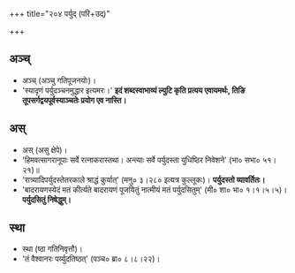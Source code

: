 +++
title="२०४ पर्युद् (परि+उद्)"

+++

## अञ्च्
- अञ्च् (अञ्चु गतिपूजनयोः)।
- 'स्यादृणं पर्युदञ्चनमुद्धार इत्यमरः।' **इदं शब्दस्वाभाव्यं ल्युटि कृति प्रत्यय एवायमर्थः, तिङि तूपसर्गद्वयपूर्वस्याञ्चतेः प्रयोग एव नास्ति।**

## अस्
- अस् (असु क्षेपे)।
- 'हिमवत्सागरानूपाः सर्वे रत्नाकरास्तथा। अन्त्याः सर्वे पर्युदस्ता युधिष्ठिर निवेशने' (भा० सभा० ५१।२१)॥
- 'रात्र्यादिपर्युदस्तेतरकाले श्राद्धं कुर्यात्' (मनु० ३।२८० इत्यत्र कुल्लूकः)। **पर्युदस्तो व्यावर्तितः।**
- 'बादरायणस्येदं मतं कीर्त्यते बादरायणं पूजयितुं नात्मीयं मतं पर्युदसितुम्' (मी० शा० भा० १।१।५।५)। **पर्युदसितुं निषेद्धुम्।**

## स्था
- स्था (ष्ठा गतिनिवृत्तौ)।
- 'तं वैश्वानरः पर्य्युदतिष्ठत्' (पञ्च० ब्रा० ८।८।२२)।
